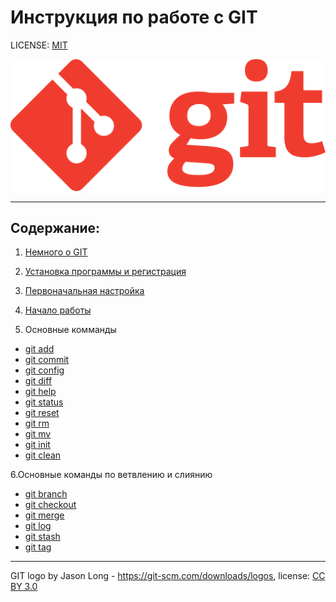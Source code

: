 # Инструкция по работе c GIT

LICENSE: [MIT](./license.md)

![git-logo](./assets/Git-logo-orange.svg.png)

---

## **Содержание:**

1. [Немного о GIT](/Nemnogo%20o%20GIT.md)

2. [Установка программы и регистрация](/Ystanovka%20programmi%20i%20registraciya.md)

3. [Первоначальная настройка](/Pervonachal'naja%20nastroika.md)

4. [Начало работы](/Nachalo%20raboti.md)
5. Основные комманды

- [git add](/git%20add.md)
- [git commit](/git%20commit.md)
- [git config](/git%20config.md)
- [git diff](/git%20diff.md)
- [git help](/git%20help.md)
- [git status](/git%20status.md)
- [git reset](/git%20reset.md)
- [git rm](/git%20rm.md)
- [git mv](/git%20mv.md)
- [git init](/git%20init.md)
- [git clean](/git%20clean.md)

6.Основные команды по ветвлению и слиянию

- [git branch](/git%20branch.md)
- [git checkout](/git%20checkout.md)
- [git merge](/git%20merge.md)
- [git log](//git%20log.md)
- [git stash](/git%20stash.md)
- [git tag](/git%20tag.md)

---

GIT logo by Jason Long - https://git-scm.com/downloads/logos, license: [CC BY 3.0](https://creativecommons.org/licenses/by/3.0/)
